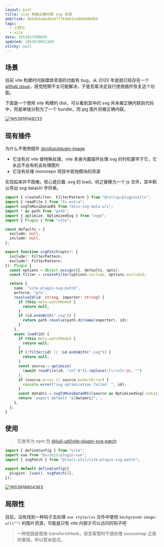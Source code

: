 ```yaml
---
layout: post
title: vite 构建正确内联 svg 资源
abbrlink: 9eb3b1a6e46a4777b3661ce0bb890d69
tags:
  - 工程化
  - vite
date: 1653917300859
updated: 1653919621160
sticky: null
---
```


## 场景

目前 vite 构建时内联媒体资源的功能有 bug，从 2020 年底就已经存在一个 [github issue](https://github.com/vitejs/vite/issues/1204)，感觉短期不太可能解决，于是吾辈决定自行使用插件恢复这个功能。

下面是一个使用 vite 构建的 dist，可以看到其中的 svg 并未被正确内联到代码中，而是单独分割为了一个 bundle，而 jpg 图片则被正确内联。

![1653919149233](/resource/96c0e9443b0d476cb48d81a8c0a25f1f.png)

## 现有插件

为什么不使用插件 [@rollup/plugin-image](https://github.com/rollup/plugins/tree/master/packages/image)

- 它没有对 vite 做特殊处理，vite 本身内置插件处理 svg 的时机要早于它，它永远不会有机会处理图片
- 它没有处理 monorepo 项目中其他模块的资源

实现起来并不困难，核心是拦截 .svg 的 load，将之替换为一个 js 文件，其中默认导出 svg dataUri 字符串。

```ts
import { createFilter, FilterPattern } from "@rollup/pluginutils";
import { readFile } from "fs-extra";
import svgToMiniDataURI from "mini-svg-data-uri";
import * as path from "path";
import { optimize, OptimizedSvg } from "svgo";
import { Plugin } from "vite";

const defaults = {
  exclude: null,
  include: null,
};

export function svgPatch(opts?: {
  include?: FilterPattern;
  exclude?: FilterPattern;
}): Plugin {
  const options = Object.assign({}, defaults, opts);
  const filter = createFilter(options.include, options.exclude);

  return {
    name: "vite-plugin-svg-patch",
    enforce: "pre",
    resolveId(id: string, importer: string) {
      if (this.meta.watchMode) {
        return null;
      }
      if (id.endsWith(".svg")) {
        return path.resolve(path.dirname(importer), id);
      }
    },
    async load(id) {
      if (this.meta.watchMode) {
        return null;
      }
      if (!filter(id) || !id.endsWith(".svg")) {
        return null;
      }
      const source = optimize(
        (await readFile(id, "utf-8")).replace(/[\r\n]+/gm, "")
      );
      if (source.error || source.modernError) {
        console.error("svg optimization failed: ", id);
      }
      const dataUri = svgToMiniDataURI((source as OptimizedSvg).data);
      return `export default "${dataUri}";`;
    },
  };
}
```

## 使用

> 已发布为 npm 包 [@liuli-util/vite-plugin-svg-patch](https://npmjs.com/@liuli-util/vite-plugin-svg-patch)

```ts
import { defineConfig } from "vite";
import vue from "@vitejs/plugin-vue";
import { svgPatch } from "@liuli-util/vite-plugin-svg-patch";

export default defineConfig({
  plugins: [vue(), svgPatch()],
});
```

![1653918804363](/resource/3d588ed6f8ad480c8592288484b946e0.png)

## 局限性

目前，没有找到一种钩子去处理 `vue style/css` 文件中使用 `background-image: url("")` 的图片资源，可能是只有 vite 内部才可以访问的钩子吧

> 一种思路是使用 transformHook，但吾辈暂时不想处理 sourcemap 之类的事情，所以暂未尝试。
